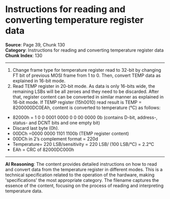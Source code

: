 # Instructions for reading and converting temperature register data

**Source**: Page 39, Chunk 130  
**Category**: Instructions for reading and converting temperature register data  
**Chunk Index**: 130

---

1. Change frame type for temperature register read to 32-bit by changing FT bit of previous MOSI frame
from 1 to 0. Then, convert TEMP data as explained in 16-bit mode.
2. Read TEMP register in 20-bit mode. As data is only 16-bits wide, the remaining LSBs will be all
zeroes and they need to be discarded. After that, register content can be converted in similar manner as
explained in 16-bit mode.
If TEMP register (15h0010) read result is TEMP = 8200000DC0EAh, content is converted to
temperature (°C) as follows:
- 82000h = 1 0 0 0001 0000 0 0 00 0000 0b (contains D-bit, address-, status- and DCNT bits and one
empty bit)
- Discard last byte (0h).
- 00DCh =0000 0000 1101 1100b (TEMP register content)
- 00DCh in 2’s complement format = 220d
- Temperature= 220 LSB/sensitivity = 220 LSB/ (100 LSB/°C) = 2.2°C
- EAh = CRC of 82000DC000h

---

**AI Reasoning**: The content provides detailed instructions on how to read and convert data from the temperature register in different modes. This is a technical specification related to the operation of the hardware, making 'specifications' the most appropriate category. The filename captures the essence of the content, focusing on the process of reading and interpreting temperature data.
